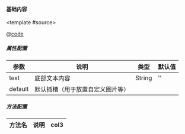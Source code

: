 #### 基础内容

<common-code-format>

  <template #source>
    <PC-ndEmpty-ndEmpty ></PC-ndEmpty-ndEmpty>
  </template>

  @[code](../.vuepress/components/PC/ndEmpty/ndEmpty.vue)

</common-code-format>


##### 属性配置

| 参数            | 说明                     | 类型        | 默认值                                        |
| --------------- | ------------------------ | ----------- | --------------------------------------------- |
| text   | 底部文本内容             | String   | ''                        | |
| default   | 默认插槽（用于放置自定义图片等）             |    |                        | |

##### 方法配置

| 方法名                      | 说明          | col3         |
| --------------------------- | ------------- | ------------ |

